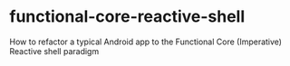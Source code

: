 # functional-core-reactive-shell
How to refactor a typical Android app to the Functional Core (Imperative) Reactive shell paradigm
